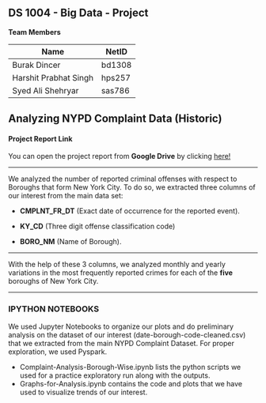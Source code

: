 DS 1004 - Big Data - Project
----------------------
**Team Members** 

Name    | NetID
-------- | ---
Burak Dincer | bd1308
Harshit Prabhat Singh    | hps257
Syed Ali Shehryar     | sas786


Analyzing NYPD Complaint Data (Historic)
-------------
#### <i class="icon-file"></i> Project Report Link
You can open the project report from <i class="icon-provider-gdrive"></i> **Google Drive** by clicking [here!](https://drive.google.com/open?id=1uCckvtVk8lKK7W41oE9Yu4Hsa5-1diJeJO_b9emTfVc)

-------------

We analyzed the number  of reported criminal offenses with respect to Boroughs that form New York City. To do so, we extracted three columns of our interest from the main data set: 

- **CMPLNT_FR_DT** (Exact date of occurrence for the reported event).

- **KY_CD** (Three digit offense classification code)

- **BORO_NM** (Name of Borough). 

-------------
With the help of these 3 columns, we analyzed monthly and yearly variations in the most frequently reported crimes for each of the **five** boroughs of New York City.

-------------
### IPYTHON NOTEBOOKS
We used Jupyter Notebooks to organize our plots and do preliminary analysis on the dataset of our interest (date-borough-code-cleaned.csv) that we extracted from the main NYPD Complaint Dataset. For proper exploration, we used Pyspark.
- Complaint-Analysis-Borough-Wise.ipynb lists the python scripts we used for a practice exploratory run along with the outputs.
- Graphs-for-Analysis.ipynb contains the code and plots that we have used to visualize trends of our interest.
